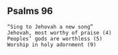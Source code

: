## Psalms 96

```
“Sing to Jehovah a new song”
Jehovah, most worthy of praise (4)
Peoples’ gods are worthless (5)
Worship in holy adornment (9)
```

